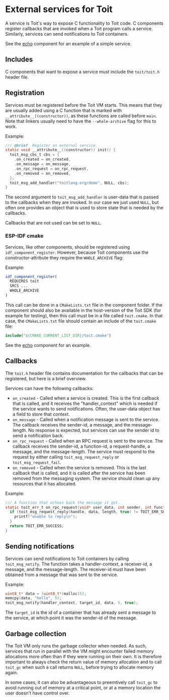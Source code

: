 # External services for Toit

A service is Toit's way to expose C functionality to Toit code. C components
register callbacks that are invoked when a Toit program calls a service. Similarly,
services can send notifications to Toit containers.

See the [echo](components/echo) component for an example of a simple service.

## Includes

C components that want to expose a service must include the `toit/toit.h` header file.

## Registration

Services must be registered before the Toit VM starts. This means that they are usually
added using a C function that is marked with `__attribute__((constructor))`, as
these functions are called before `main`. Note that linkers usually need to have the
`--whole-archive` flag for this to work.

Example:

``` c
/// @brief  Register an external service.
static void __attribute__((constructor)) init() {
  toit_msg_cbs_t cbs = {
    .on_created = on_created,
    .on_message = on_message,
    .on_rpc_request = on_rpc_request,
    .on_removed = on_removed,
  };
  toit_msg_add_handler("toitlang.org/demo", NULL, cbs);
}
```

The second argument to `toit_msg_add_handler` is user-data that is passed to the
callbacks when they are invoked. In our case we just used `NULL`, but often one
provides an object that is used to store state that is needed by the callbacks.

Callbacks that are not used can be set to `NULL`.

### ESP-IDF cmake

Services, like other components, should be registered using `idf_component_register`.
However, because Toit components use the constructor-attribute they require the
`WHOLE_ARCHIVE` flag:

Example:

``` cmake
idf_component_register(
  REQUIRES toit
  SRCS ...
  WHOLE_ARCHIVE
)
```

This call can be done in a `CMakeLists.txt` file in the component folder. If the
component should also be available in the host-version of the Toit SDK (for example for
testing), then this call must be in a file called `toit.cmake`. In that case, the
`CMakeLists.txt` file should contain an include of the `toit.cmake` file:

``` cmake
include("${CMAKE_CURRENT_LIST_DIR}/toit.cmake")
```

See the [echo](components/echo) component for an example.

## Callbacks

The `toit.h` header file contains documentation for the callbacks that can be registered,
but here is a brief overview.

Services can have the following callbacks:
- `on_created` - Called when a service is created. This is the first callback that is
  called, and it receives the "handler_context" which is needed if the service wants
  to send notifications. Often, the user-data object has a field to store that context.
- `on_message` - Called when a notification message is sent to the service. The
  callback receives the sender-id, a message, and the message-length. No response is
  expected, but services can use the sender id to send a notification back.
- `on_rpc_request` - Called when an RPC request is sent to the service. The callback
  receives the sender-id, a function-id, a request-handle, a message, and the
  message-length. The service must respond to the request by either calling
  `toit_msg_request_reply` or `toit_msg_request_fail`.
- `on_removed` - Called when the service is removed. This is the last callback that is
  called, and it is called after the service has been removed from the messaging
  system. The service should clean up any resources that it has allocated.

Example:

``` c
/// A function that echoes back the message it got.
static toit_err_t on_rpc_request(void* user_data, int sender, int function, toit_msg_request_handle_t handle, uint8_t* data, int length) {
  if (toit_msg_request_reply(handle, data, length, true) != TOIT_ERR_SUCCESS) {
    printf("unable to reply\n");
  }
  return TOIT_ERR_SUCCESS;
}
```

## Sending notifications

Services can send notifications to Toit containers by calling `toit_msg_notify`. The
function takes a handler-context, a receiver-id, a message, and the message-length. The
receiver-id must have been obtained from a message that was sent to the service.

Example:

``` c
uint8_t* data = (uint8_t*)malloc(5);
memcpy(data, "hello", 5);
toit_msg_notify(handler_context, target_id, data, 5, true);
```

The `target_id` is the id of a container that has already sent a message to the
service, at which point it was the sender-id of the message.

## Garbage collection

The Toit VM only runs the garbage collector when needed. As such, services that run in parallel
with the VM might encounter failed memory allocations more often than if they were running on
their own. It is therefore important to always check the return value of memory allocation
and to call `toit_gc` when such a call returns `NULL`, before trying to allocate memory again.

In some cases, it can also be advantageous to preemtively call `toit_gc` to avoid running out of
memory at a critical point, or at a memory location the user doesn't have control over.
